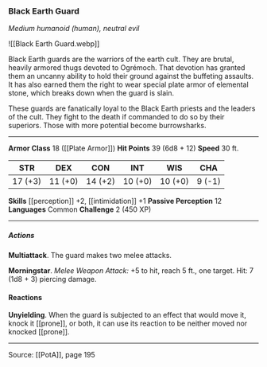 ### Black Earth Guard
_Medium humanoid (human), neutral evil_

![[Black Earth Guard.webp]]

Black Earth guards are the warriors of the earth cult. They are brutal, heavily armored thugs devoted to Ogrémoch. That devotion has granted them an uncanny ability to hold their ground against the buffeting assaults. It has also earned them the right to wear special plate armor of elemental stone, which breaks down when the guard is slain.

These guards are fanatically loyal to the Black Earth priests and the leaders of the cult. They fight to the death if commanded to do so by their superiors. Those with more potential become burrowsharks.






---

**Armor Class** 18 ([[Plate Armor]])
**Hit Points** 39 (6d8 + 12)
**Speed** 30 ft.

| STR     | DEX     | CON     | INT     | WIS     | CHA     |
|---------|---------|---------|---------|---------|---------|
| 17 (+3) | 11 (+0) | 14 (+2) | 10 (+0) | 10 (+0) | 9 (-1) |

**Skills** [[perception]] +2, [[intimidation]] +1
**Passive Perception** 12
**Languages** Common
**Challenge** 2 (450 XP)

---

##### Actions
**Multiattack**. The guard makes two melee attacks.

**Morningstar**. _Melee Weapon Attack:_ +5 to hit, reach 5 ft., one target. Hit: 7 (1d8 + 3) piercing damage.

#### Reactions
**Unyielding**. When the guard is subjected to an effect that would move it, knock it [[prone]], or both, it can use its reaction to be neither moved nor knocked [[prone]].


---

Source: [[PotA]], page 195